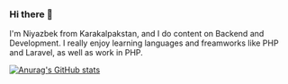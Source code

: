 ### Hi there 👋

I'm Niyazbek from Karakalpakstan, and I do content on Backend and Development. I really enjoy learning languages and freamworks like PHP and Laravel, as well as work in PHP.

[![Anurag's GitHub stats](https://github-readme-stats.vercel.app/api?username=Niyazbekdev)](https://github.com/anuraghazra/github-readme-stats)
